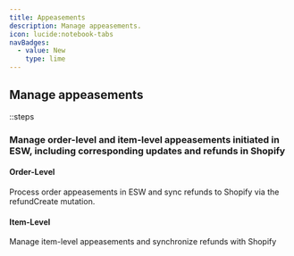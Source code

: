 ```yaml
---
title: Appeasements  
description: Manage appeasements.  
icon: lucide:notebook-tabs  
navBadges:  
  - value: New  
    type: lime  
---
```


## Manage appeasements

::steps
### Manage order-level and item-level appeasements initiated in ESW, including corresponding updates and refunds in Shopify

#### Order-Level
Process order appeasements in ESW and sync refunds to Shopify via the 
refundCreate mutation.

#### Item-Level
Manage item-level appeasements and synchronize refunds with Shopify